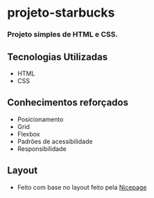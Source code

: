 # projeto-starbucks

### Projeto simples de HTML e CSS.

## Tecnologias Utilizadas
 - HTML
 - CSS
 
## Conhecimentos reforçados
 - Posicionamento
 - Grid
 - Flexbox
 - Padrões de acessibilidade
 - Responsibilidade

## Layout
 - Feito com base no layout feito pela <a href="https://nicepage.com/website-builder-software/preview/starbucks-coffee-17223">Nicepage</a>
